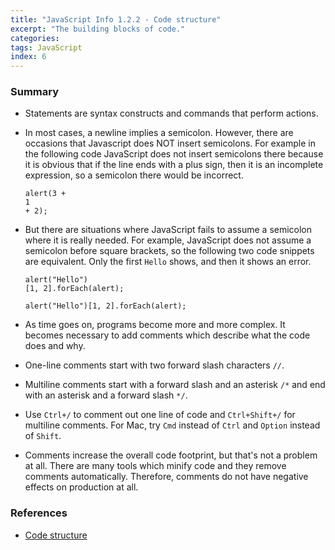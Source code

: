 ```yaml
---
title: "JavaScript Info 1.2.2 - Code structure"
excerpt: "The building blocks of code."
categories:
tags: JavaScript
index: 6
---
```


### Summary

- Statements are syntax constructs and commands that perform actions.

- In most cases, a newline implies a semicolon. However, there are occasions that Javascript does NOT insert semicolons. For example in the following code JavaScript does not insert semicolons there because it is obvious that if the line ends with a plus sign, then it is an incomplete expression, so a semicolon there would be incorrect.

  ```
  alert(3 +
  1
  + 2);
  ```

- But there are situations where JavaScript fails to assume a semicolon where it is really needed. For example, JavaScript does not assume a semicolon before square brackets, so the following two code snippets are equivalent. Only the first `Hello` shows, and then it shows an error.

  ```
  alert("Hello")
  [1, 2].forEach(alert);
  ```

  ```
  alert("Hello")[1, 2].forEach(alert);
  ```

- As time goes on, programs become more and more complex. It becomes necessary to add comments which describe what the code does and why.

- One-line comments start with two forward slash characters `//`.

- Multiline comments start with a forward slash and an asterisk `/*` and end with an asterisk and a forward slash `*/`.

- Use `Ctrl+/` to comment out one line of code and `Ctrl+Shift+/` for multiline comments. For Mac, try `Cmd` instead of `Ctrl` and `Option` instead of `Shift`.

- Comments increase the overall code footprint, but that's not a problem at all. There are many tools which minify code and they remove comments automatically. Therefore, comments do not have negative effects on production at all.

### References

- [Code structure](https://javascript.info/structure)
